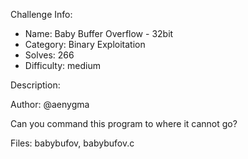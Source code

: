 
Challenge Info:
 - Name: Baby Buffer Overflow - 32bit
 - Category: Binary Exploitation    
 - Solves: 266
 - Difficulty: medium


 Description:

 Author: @aenygma  
  
Can you command this program to where it cannot go?   


 Files: babybufov, babybufov.c
